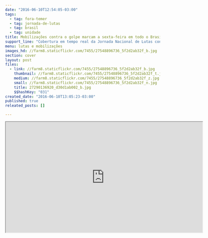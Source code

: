 ```yaml
---
date: "2016-06-10T12:54:05-03:00"
tags:
  - tag: fora-temer
  - tag: jornada-de-lutas
  - tag: brasil
  - tag: unidade
title: Mobilizações contra o golpe marcam a sexta-feira em todo o Brasil. Acompanhe ao vivo
support_line: "Cobertura em tempo real da Jornada Nacional de Lutas contra o golpe e “Fora Temer!”"
menu: lutas e mobilizações
images_hd: //farm8.staticflickr.com/7455/27548896736_5f2d2ab32f_b.jpg
section: cover
layout: post
files:
  - link: //farm8.staticflickr.com/7455/27548896736_5f2d2ab32f_b.jpg
    thumbnail: //farm8.staticflickr.com/7455/27548896736_5f2d2ab32f_t.jpg
    medium: //farm8.staticflickr.com/7455/27548896736_5f2d2ab32f_z.jpg
    small: //farm8.staticflickr.com/7455/27548896736_5f2d2ab32f_n.jpg
    title: 27290136920_d30d1ab002_b.jpg
    $$hashKey: "031"
created_date: "2016-06-10T13:05:23-03:00"
published: true
releated_posts: []

---
```

<p><iframe height="360" src="http://radar.brasildefato.com.br" width="640"></iframe></p>
